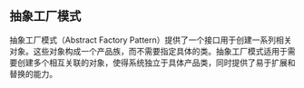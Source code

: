 ## 抽象工厂模式
抽象工厂模式（Abstract Factory Pattern）提供了一个接口用于创建一系列相关对象。这些对象构成一个产品族，而不需要指定具体的类。抽象工厂模式适用于需要创建多个相互关联的对象，使得系统独立于具体产品类，同时提供了易于扩展和替换的能力。